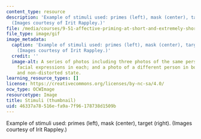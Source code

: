 ```yaml
---
content_type: resource
description: 'Example of stimuli used: primes (left), mask (center), target (right).
  (Images courtesy of Irit Rappley.)'
file: /media/courses/9-51-affective-priming-at-short-and-extremely-short-exposures-spring-2003/46337a78516efa9a7f96178738d1509b_9-51s03-th.gif
file_type: image/gif
image_metadata:
  caption: 'Example of stimuli used: primes (left), mask (center), target (right).
    (Images courtesy of Irit Rappley.)'
  credit: ''
  image-alt: A series of photos including three photos of the same person with different
    facial expressions in each; and a photo of a different person in both a distorted
    and non-distorted state.
learning_resource_types: []
license: https://creativecommons.org/licenses/by-nc-sa/4.0/
ocw_type: OCWImage
resourcetype: Image
title: Stimuli (thumbnail)
uid: 46337a78-516e-fa9a-7f96-178738d1509b
---
```

Example of stimuli used: primes (left), mask (center), target (right). (Images courtesy of Irit Rappley.)